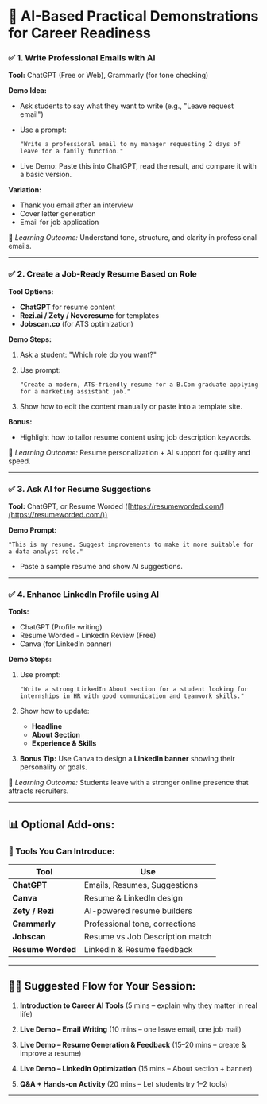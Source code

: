 # 🎯 AI-Based Practical Demonstrations for Career Readiness

### ✅ 1. **Write Professional Emails with AI**

**Tool:** ChatGPT (Free or Web), Grammarly (for tone checking)

**Demo Idea:**

* Ask students to say what they want to write (e.g., "Leave request email")
* Use a prompt:

  ```
  "Write a professional email to my manager requesting 2 days of leave for a family function."
  ```
* Live Demo: Paste this into ChatGPT, read the result, and compare it with a basic version.

**Variation:**

* Thank you email after an interview
* Cover letter generation
* Email for job application

🧠 *Learning Outcome:* Understand tone, structure, and clarity in professional emails.

---

### ✅ 2. **Create a Job-Ready Resume Based on Role**

**Tool Options:**

* **ChatGPT** for resume content
* **Rezi.ai / Zety / Novoresume** for templates
* **Jobscan.co** (for ATS optimization)

**Demo Steps:**

1. Ask a student: "Which role do you want?"
2. Use prompt:

   ```
   "Create a modern, ATS-friendly resume for a B.Com graduate applying for a marketing assistant job."
   ```
3. Show how to edit the content manually or paste into a template site.

**Bonus:**

* Highlight how to tailor resume content using job description keywords.

🧠 *Learning Outcome:* Resume personalization + AI support for quality and speed.

---

### ✅ 3. **Ask AI for Resume Suggestions**

**Tool:** ChatGPT, or Resume Worded ([https://resumeworded.com/](https://resumeworded.com/))

**Demo Prompt:**

```
"This is my resume. Suggest improvements to make it more suitable for a data analyst role."
```

* Paste a sample resume and show AI suggestions.

---

### ✅ 4. **Enhance LinkedIn Profile using AI**

**Tools:**

* ChatGPT (Profile writing)
* Resume Worded - LinkedIn Review (Free)
* Canva (for LinkedIn banner)

**Demo Steps:**

1. Use prompt:

   ```
   "Write a strong LinkedIn About section for a student looking for internships in HR with good communication and teamwork skills."
   ```

2. Show how to update:

   * **Headline**
   * **About Section**
   * **Experience & Skills**

3. **Bonus Tip:**
   Use Canva to design a **LinkedIn banner** showing their personality or goals.

🧠 *Learning Outcome:* Students leave with a stronger online presence that attracts recruiters.

---

## 📊 Optional Add-ons:

### 🧰 Tools You Can Introduce:

| Tool              | Use                             |
| ----------------- | ------------------------------- |
| **ChatGPT**       | Emails, Resumes, Suggestions    |
| **Canva**         | Resume & LinkedIn design        |
| **Zety / Rezi**   | AI-powered resume builders      |
| **Grammarly**     | Professional tone, corrections  |
| **Jobscan**       | Resume vs Job Description match |
| **Resume Worded** | LinkedIn & Resume feedback      |

---

## 👨‍🏫 Suggested Flow for Your Session:

1. **Introduction to Career AI Tools**
   (5 mins – explain why they matter in real life)

2. **Live Demo – Email Writing**
   (10 mins – one leave email, one job mail)

3. **Live Demo – Resume Generation & Feedback**
   (15–20 mins – create & improve a resume)

4. **Live Demo – LinkedIn Optimization**
   (15 mins – About section + banner)

5. **Q\&A + Hands-on Activity**
   (20 mins – Let students try 1–2 tools)

---
